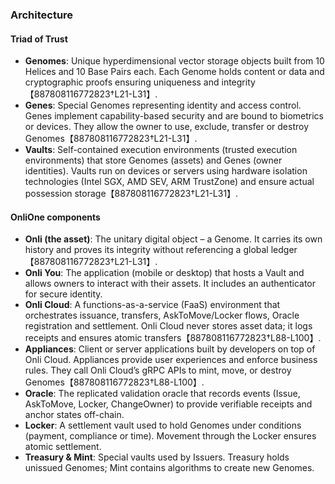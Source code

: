 ### Architecture

#### Triad of Trust
- **Genomes**: Unique hyperdimensional vector storage objects built from 10 Helices and 10 Base Pairs each. Each Genome holds content or data and cryptographic proofs ensuring uniqueness and integrity【887808116772823†L21-L31】.
- **Genes**: Special Genomes representing identity and access control. Genes implement capability-based security and are bound to biometrics or devices. They allow the owner to use, exclude, transfer or destroy Genomes【887808116772823†L21-L31】.
- **Vaults**: Self-contained execution environments (trusted execution environments) that store Genomes (assets) and Genes (owner identities). Vaults run on devices or servers using hardware isolation technologies (Intel SGX, AMD SEV, ARM TrustZone) and ensure actual possession storage【887808116772823†L21-L31】.

#### OnliOne components
- **Onli (the asset)**: The unitary digital object – a Genome. It carries its own history and proves its integrity without referencing a global ledger【887808116772823†L21-L31】.
- **Onli You**: The application (mobile or desktop) that hosts a Vault and allows owners to interact with their assets. It includes an authenticator for secure identity.
- **Onli Cloud**: A functions-as-a-service (FaaS) environment that orchestrates issuance, transfers, AskToMove/Locker flows, Oracle registration and settlement. Onli Cloud never stores asset data; it logs receipts and ensures atomic transfers【887808116772823†L88-L100】.
- **Appliances**: Client or server applications built by developers on top of Onli Cloud. Appliances provide user experiences and enforce business rules. They call Onli Cloud’s gRPC APIs to mint, move, or destroy Genomes【887808116772823†L88-L100】.
- **Oracle**: The replicated validation oracle that records events (Issue, AskToMove, Locker, ChangeOwner) to provide verifiable receipts and anchor states off-chain.
- **Locker**: A settlement vault used to hold Genomes under conditions (payment, compliance or time). Movement through the Locker ensures atomic settlement.
- **Treasury & Mint**: Special vaults used by Issuers. Treasury holds unissued Genomes; Mint contains algorithms to create new Genomes.
